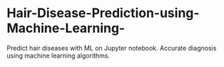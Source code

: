 # Hair-Disease-Prediction-using-Machine-Learning-
 Predict hair diseases with ML on Jupyter notebook. Accurate diagnosis using machine learning algorithms.
